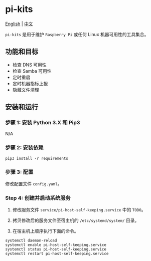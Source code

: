# pi-kits

[English](README.md) | [中文](README.zh.md)

`pi-kits` 是用于维护 `Raspberry Pi` 或任何 Linux 机器可用性的工具集合。

## 功能和目标

- 检查 DNS 可用性
- 检查 Samba 可用性
- 定时重启
- 定时机器指标上报
- 隐藏文件清理

## 安装和运行

### 步骤 1: 安装 Python 3.X 和 Pip3

N/A

### 步骤 2: 安装依赖

```shell
pip3 install -r requirements
```

### 步骤 3: 配置

修改配置文件 `config.yaml`。

### Step 4: 创建并启动系统服务

1. 修改服务文件 `service/pi-host-self-keeping.service` 中的 `TODO`。

2. 拷贝修改后的服务文件至宿主机的 `/etc/systemd/system/` 目录。

3. 在宿主机上顺序执行下面的命令。

```shell
systemctl daemon-reload
systemctl enable pi-host-self-keeping.service
systemctl status pi-host-self-keeping.service
systemctl restart pi-host-self-keeping.service
```